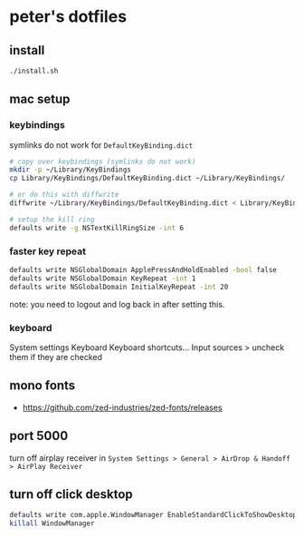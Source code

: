 # peter's dotfiles

## install

```bash
./install.sh
```

## mac setup

### keybindings

symlinks do not work for `DefaultKeyBinding.dict`

```bash
# copy over keybindings (symlinks do not work)
mkdir -p ~/Library/KeyBindings
cp Library/KeyBindings/DefaultKeyBinding.dict ~/Library/KeyBindings/

# or do this with diffwrite
diffwrite ~/Library/KeyBindings/DefaultKeyBinding.dict < Library/KeyBindings/DefaultKeyBinding.dict

# setup the kill ring
defaults write -g NSTextKillRingSize -int 6
```



### faster key repeat

```bash
defaults write NSGlobalDomain ApplePressAndHoldEnabled -bool false
defaults write NSGlobalDomain KeyRepeat -int 1
defaults write NSGlobalDomain InitialKeyRepeat -int 20
```

note: you need to logout and log back in after setting this.

### keyboard

System settings Keyboard Keyboard shortcuts... Input sources > uncheck them if they are checked

## mono fonts

- https://github.com/zed-industries/zed-fonts/releases

## port 5000

turn off airplay receiver in `System Settings > General > AirDrop & Handoff > AirPlay Receiver`

## turn off click desktop

```bash
defaults write com.apple.WindowManager EnableStandardClickToShowDesktop -bool false
killall WindowManager
```
